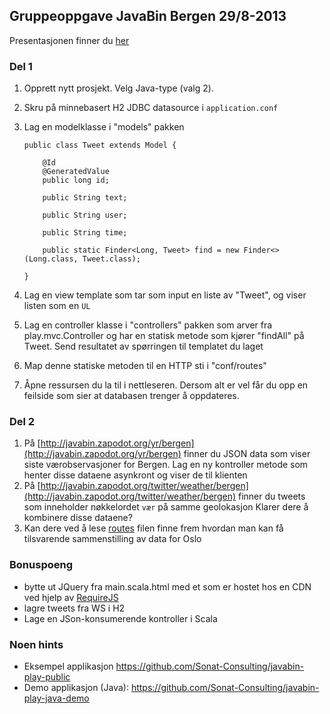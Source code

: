 ## Gruppeoppgave JavaBin Bergen 29/8-2013
Presentasjonen finner du [her](https://docs.google.com/file/d/0B975zYU3GWXWV1pIb2NkQUVhODQ/edit?usp=sharing)
### Del 1

 1. Opprett nytt prosjekt. Velg Java-type (valg 2).
 1. Skru på minnebasert H2 JDBC datasource i `application.conf`
 1. Lag en modelklasse i "models" pakken

        public class Tweet extends Model {

            @Id
            @GeneratedValue
            public long id;

            public String text;

            public String user;

            public String time;

            public static Finder<Long, Tweet> find = new Finder<>(Long.class, Tweet.class);

        }
 1. Lag en view template som tar som input en liste av "Tweet", og viser listen som en `UL`
 1. Lag en controller klasse i "controllers" pakken som arver fra play.mvc.Controller og har en statisk metode som kjører "findAll" på Tweet.
    Send resultatet av spørringen til templatet du laget
 1. Map denne statiske metoden til en HTTP sti i "conf/routes"
 1. Åpne ressursen du la til i nettleseren. Dersom alt er vel får du opp en feilside som sier at databasen trenger å oppdateres.

### Del 2
 1. På [http://javabin.zapodot.org/yr/bergen](http://javabin.zapodot.org/yr/bergen) finner du JSON data som viser siste værobservasjoner for Bergen.
 Lag en ny kontroller metode som henter disse dataene asynkront og viser de til klienten
 2. På [http://javabin.zapodot.org/twitter/weather/bergen](http://javabin.zapodot.org/twitter/weather/bergen) finner du tweets som inneholder nøkkelordet `vær` på samme geolokasjon
 Klarer dere å kombinere disse dataene?
 3. Kan dere ved å lese [routes](https://github.com/Sonat-Consulting/javabin-play-public/blob/master/conf/routes) filen finne frem hvordan man kan få tilsvarende sammenstilling av data for Oslo

### Bonuspoeng
 * bytte ut JQuery fra main.scala.html med et som er hostet hos en CDN ved hjelp av [RequireJS](http://www.playframework.com/documentation/2.1.x/RequireJS-support)
 * lagre tweets fra WS i H2
 * Lage en JSon-konsumerende kontroller i Scala

### Noen hints
 * Eksempel applikasjon https://github.com/Sonat-Consulting/javabin-play-public
 * Demo applikasjon (Java): https://github.com/Sonat-Consulting/javabin-play-java-demo


